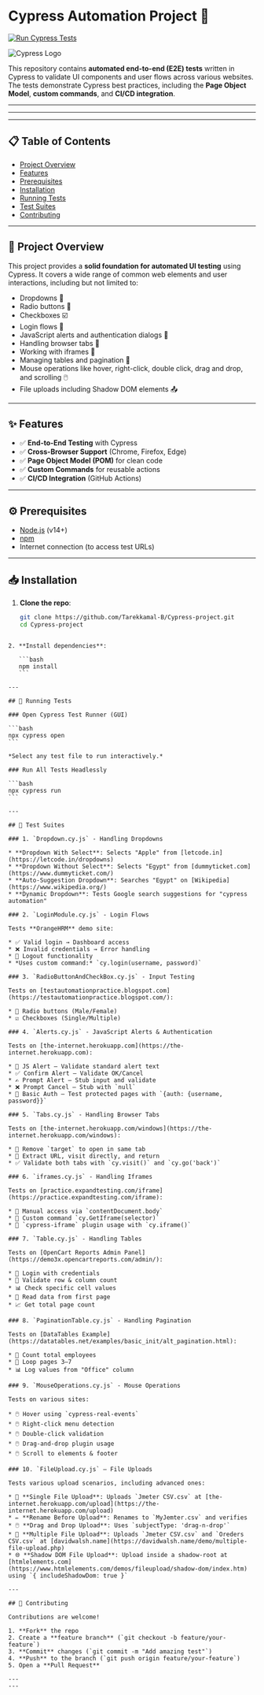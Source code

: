 # Cypress Automation Project 🚀

[![Run Cypress Tests](https://github.com/Tarekkamal-B/Cypress-project/actions/workflows/cypress-tests.yml/badge.svg)](https://github.com/Tarekkamal-B/Cypress-project/actions/workflows/cypress-tests.yml)

![Cypress Logo](https://raw.githubusercontent.com/cypress-io/cypress/develop/assets/cypress-logo.png)

This repository contains **automated end-to-end (E2E) tests** written in Cypress to validate UI components and user flows across various websites. The tests demonstrate Cypress best practices, including the **Page Object Model**, **custom commands**, and **CI/CD integration**.

--- 

--- 

---

## 📋 Table of Contents
- [Project Overview](#-project-overview)
- [Features](#-features)
- [Prerequisites](#-prerequisites)
- [Installation](#-installation)
- [Running Tests](#-running-tests)
- [Test Suites](#-test-suites)
- [Contributing](#-contributing)


---

## 🚀 Project Overview
This project provides a **solid foundation for automated UI testing** using Cypress. It covers a wide range of common web elements and user interactions, including but not limited to:

- Dropdowns 📌  
- Radio buttons 🔘  
- Checkboxes ☑️  
- Login flows 🔐  
- JavaScript alerts and authentication dialogs 🔔  
- Handling browser tabs 🔗  
- Working with iframes 🧩  
- Managing tables and pagination 🔢  
- Mouse operations like hover, right-click, double click, drag and drop, and scrolling 🖱️  
- File uploads including Shadow DOM elements 📤

---

## ✨ Features
- ✅ **End-to-End Testing** with Cypress  
- ✅ **Cross-Browser Support** (Chrome, Firefox, Edge)  
- ✅ **Page Object Model (POM)** for clean code  
- ✅ **Custom Commands** for reusable actions  
- ✅ **CI/CD Integration** (GitHub Actions)  

---

## ⚙️ Prerequisites
- [Node.js](https://nodejs.org/) (v14+)  
- [npm](https://www.npmjs.com/)  
- Internet connection (to access test URLs)  

---

## 📥 Installation
1. **Clone the repo**:
   ```bash
   git clone https://github.com/Tarekkamal-B/Cypress-project.git
   cd Cypress-project
````

2. **Install dependencies**:

   ```bash
   npm install
   ```

---

## 🧪 Running Tests

### Open Cypress Test Runner (GUI)

```bash
npx cypress open
```

*Select any test file to run interactively.*

### Run All Tests Headlessly

```bash
npx cypress run
```

---

## 📂 Test Suites

### 1. `Dropdown.cy.js` - Handling Dropdowns

* **Dropdown With Select**: Selects "Apple" from [letcode.in](https://letcode.in/dropdowns)
* **Dropdown Without Select**: Selects "Egypt" from [dummyticket.com](https://www.dummyticket.com/)
* **Auto-Suggestion Dropdown**: Searches "Egypt" on [Wikipedia](https://www.wikipedia.org/)
* **Dynamic Dropdown**: Tests Google search suggestions for "cypress automation"

### 2. `LoginModule.cy.js` - Login Flows

Tests **OrangeHRM** demo site:

* ✅ Valid login → Dashboard access
* ❌ Invalid credentials → Error handling
* 🔐 Logout functionality
* *Uses custom command:* `cy.login(username, password)`

### 3. `RadioButtonAndCheckBox.cy.js` - Input Testing

Tests on [testautomationpractice.blogspot.com](https://testautomationpractice.blogspot.com/):

* 🔘 Radio buttons (Male/Female)
* ☑️ Checkboxes (Single/Multiple)

### 4. `Alerts.cy.js` - JavaScript Alerts & Authentication

Tests on [the-internet.herokuapp.com](https://the-internet.herokuapp.com):

* 🔔 JS Alert — Validate standard alert text
* ✅ Confirm Alert — Validate OK/Cancel
* ✍️ Prompt Alert — Stub input and validate
* ❌ Prompt Cancel — Stub with `null`
* 🔐 Basic Auth — Test protected pages with `{auth: {username, password}}`

### 5. `Tabs.cy.js` - Handling Browser Tabs

Tests on [the-internet.herokuapp.com/windows](https://the-internet.herokuapp.com/windows):

* 🔗 Remove `target` to open in same tab
* 🔗 Extract URL, visit directly, and return
* ✅ Validate both tabs with `cy.visit()` and `cy.go('back')`

### 6. `iframes.cy.js` - Handling Iframes

Tests on [practice.expandtesting.com/iframe](https://practice.expandtesting.com/iframe):

* 🧩 Manual access via `contentDocument.body`
* 🧩 Custom command `cy.GetIframe(selector)`
* 🧩 `cypress-iframe` plugin usage with `cy.iframe()`

### 7. `Table.cy.js` - Handling Tables

Tests on [OpenCart Reports Admin Panel](https://demo3x.opencartreports.com/admin/):

* 🔐 Login with credentials
* 🔢 Validate row & column count
* 📊 Check specific cell values
* 📄 Read data from first page
* 📈 Get total page count

### 8. `PaginationTable.cy.js` - Handling Pagination

Tests on [DataTables Example](https://datatables.net/examples/basic_init/alt_pagination.html):

* 🔢 Count total employees
* 🔄 Loop pages 3–7
* 📊 Log values from "Office" column

### 9. `MouseOperations.cy.js` - Mouse Operations

Tests on various sites:

* 🖱️ Hover using `cypress-real-events`
* 🖱️ Right-click menu detection
* 🖱️ Double-click validation
* 🖱️ Drag-and-drop plugin usage
* 🖱️ Scroll to elements & footer

### 10. `FileUpload.cy.js` – File Uploads

Tests various upload scenarios, including advanced ones:

* 📁 **Single File Upload**: Uploads `Jmeter CSV.csv` at [the-internet.herokuapp.com/upload](https://the-internet.herokuapp.com/upload)
* ✏️ **Rename Before Upload**: Renames to `MyJemter.csv` and verifies
* 🖱️ **Drag and Drop Upload**: Uses `subjectType: 'drag-n-drop'`
* 📎 **Multiple File Upload**: Uploads `Jmeter CSV.csv` and `Oreders CSV.csv` at [davidwalsh.name](https://davidwalsh.name/demo/multiple-file-upload.php)
* 🌐 **Shadow DOM File Upload**: Upload inside a shadow-root at [htmlelements.com](https://www.htmlelements.com/demos/fileupload/shadow-dom/index.htm) using `{ includeShadowDom: true }`

---

## 🤝 Contributing

Contributions are welcome!

1. **Fork** the repo
2. Create a **feature branch** (`git checkout -b feature/your-feature`)
3. **Commit** changes (`git commit -m "Add amazing test"`)
4. **Push** to the branch (`git push origin feature/your-feature`)
5. Open a **Pull Request**

---
---